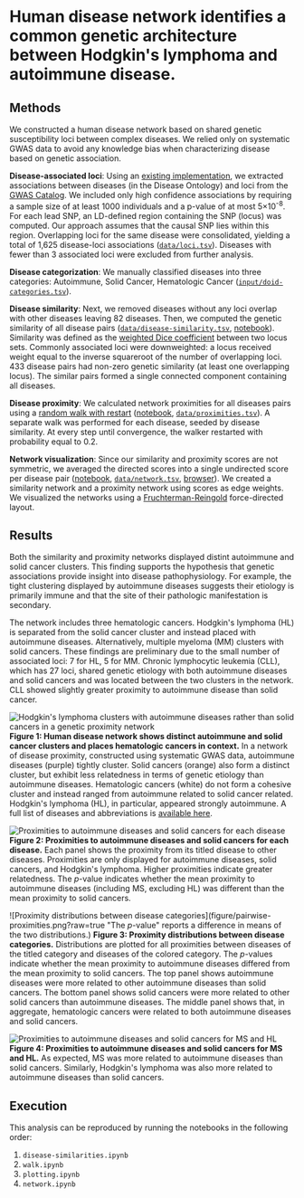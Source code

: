 # Human disease network identifies a common genetic architecture between Hodgkin's lymphoma and autoimmune disease.

## Methods

We constructed a human disease network based on shared genetic susceptibility loci between complex diseases. We relied only on systematic GWAS data to avoid any knowledge bias when characterizing disease based on genetic association.

**Disease-associated loci**: Using an [existing implementation](https://dx.doi.org/10.15363/thinklab.d80), we extracted associations between diseases (in the Disease Ontology) and loci from the [GWAS Catalog](https://dx.doi.org/10.1093/nar/gkt1229). We included only high confidence associations by requiring a sample size of at least 1000 individuals and a p-value of at most 5×10<sup>-8</sup>. For each lead SNP, an LD-defined region containing the SNP (locus) was computed. Our approach assumes that the causal SNP lies within this region. Overlapping loci for the same disease were consolidated, yielding a total of 1,625 disease-loci associations ([`data/loci.tsv`](data/loci.tsv)). Diseases with fewer than 3 associated loci were excluded from further analysis.

**Disease categorization**: We manually classified diseases into three categories: Autoimmune, Solid Cancer, Hematologic Cancer ([`input/doid-categories.tsv`](input/doid-categories.tsv)).

**Disease similarity**: Next, we removed diseases without any loci overlap with other diseases leaving 82 diseases. Then, we computed the genetic similarity of all disease pairs ([`data/disease-similarity.tsv`](data/disease-similarity.tsv), [notebook](disease-similarities.ipynb)). Similarity was defined as the [weighted Dice coefficient](http://dl.acm.org/citation.cfm?id=972695.972699) between two locus sets. Commonly associated loci were downweighted: a locus received weight equal to the inverse squareroot of the number of overlapping loci. 433 disease pairs had non-zero genetic similarity (at least one overlapping locus). The similar pairs formed a single connected component containing all diseases.

**Disease proximity**: We calculated network proximities for all diseases pairs using a [random walk with restart](https://dx.doi.org/10.1145/1014052.1014135) ([notebook](walk.ipynb), [`data/proximities.tsv`](data/proximities.tsv)). A separate walk was performed for each disease, seeded by disease similarity. At every step until convergence, the walker restarted with probability equal to 0.2.

**Network visualization**: Since our similarity and proximity scores are not symmetric, we averaged the directed scores into a single undirected score per disease pair ([notebook](network.ipynb), [`data/network.tsv`](data/network.tsv), [browser](http://htmlpreview.github.io/?https://github.com/dhimmel/hodgkins/blob/master/tables.html)). We created a similarity network and a proximity network using scores as edge weights. We visualized the networks using a [Fruchterman-Reingold](https://dx.doi.org/10.1002/spe.4380211102) force-directed layout.

## Results

Both the similarity and proximity networks displayed distint autoimmune and solid cancer clusters. This finding supports the hypothesis that genetic associations provide insight into disease pathophysiology. For example, the tight clustering displayed by autoimmune diseases suggests their etiology is primarily immune and that the site of their pathologic manifestation is secondary.

The network includes three hematologic cancers. Hodgkin's lymphoma (HL) is separated from the solid cancer cluster and instead placed with autoimmune diseases. Alternatively, multiple myeloma (MM) clusters with solid cancers. These findings are preliminary due to the small number of associated loci: 7 for HL, 5 for MM. Chronic lymphocytic leukemia (CLL), which has 27 loci, shared genetic etiology with both autoimmune diseases and solid cancers and was located between the two clusters in the network. CLL showed slightly greater proximity to autoimmune disease than solid cancer.

![Hodgkin's lymphoma clusters with autoimmune diseases rather than solid cancers in a genetic proximity network](figure/proximity-network.png?raw=true "Proximity network. Autoimmune diseases are purple and solid cancers are orange.")
**Figure 1: Human disease network shows distinct autoimmune and solid cancer clusters and places hematologic cancers in context.**
In a network of disease proximity, constructed using systematic GWAS data, autoimmune diseases (purple) tightly cluster. Solid cancers (orange) also form a distinct cluster, but exhibit less relatedness in terms of genetic etiology than autoimmune diseases. Hematologic cancers (white) do not form a cohesive cluster and instead ranged from autoimmune related to solid cancer related. Hodgkin's lymphoma (HL), in particular, appeared strongly autoimmune. A full list of diseases and abbreviations is [available here](input/doid-categories.tsv).

![Proximities to autoimmune diseases and solid cancers for each disease](figure/disease-proximities.png?raw=true "Pairwise disease proximities")
**Figure 2: Proximities to autoimmune diseases and solid cancers for each disease.** Each panel shows the proximity from its titled disease to other diseases. Proximities are only displayed for autoimmune diseases, solid cancers, and Hodgkin's lymphoma. Higher proximities indicate greater relatedness. The *p*-value indicates whether the mean proximity to autoimmune diseases (including MS, excluding HL) was different than the mean proximity to solid cancers. 

![Proximity distributions between disease categories](figure/pairwise-proximities.png?raw=true "The *p*-value" reports a difference in means of the two distributions.)
**Figure 3: Proximity distributions between disease categories.** Distributions are plotted for all proximities between diseases of the titled category and diseases of the colored category. The *p*-values indicate whether the mean proximity to autoimmune diseases differed from the mean proximity to solid cancers. The top panel shows autoimmune diseases were more related to other autoimmune diseases than solid cancers. The bottom panel shows solid cancers were more related to other solid cancers than autoimmune diseases. The middle panel shows that, in aggregate, hematologic cancers were related to both autoimmune diseases and solid cancers.

![Proximities to autoimmune diseases and solid cancers for MS and HL](figure/ms-hl-dotplot.png?raw=true "Proximities to autoimmune diseases and solid cancers for MS and HL")
**Figure 4: Proximities to autoimmune diseases and solid cancers for MS and HL.** As expected, MS was more related to autoimmune diseases than solid cancers. Similarly, Hodgkin's lymphoma was also more related to autoimmune diseases than solid cancers.

## Execution

This analysis can be reproduced by running the notebooks in the following order:

1. `disease-similarities.ipynb`
2. `walk.ipynb`
3. `plotting.ipynb`
3. `network.ipynb`
